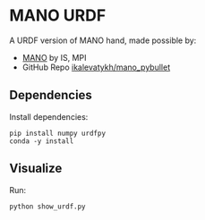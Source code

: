# MANO URDF

A URDF version of MANO hand, made possible by:

- [MANO](https://mano.is.tue.mpg.de/) by IS, MPI
- GitHub Repo [ikalevatykh/mano_pybullet](https://github.com/ikalevatykh/mano_pybullet)

## Dependencies

Install dependencies:

```shell
pip install numpy urdfpy
conda -y install 
```

## Visualize

Run:

```
python show_urdf.py
```
